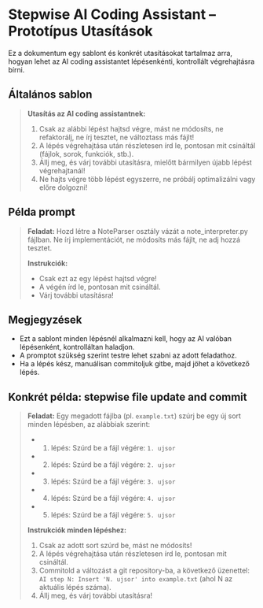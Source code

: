 # Stepwise AI Coding Assistant – Prototípus Utasítások

Ez a dokumentum egy sablont és konkrét utasításokat tartalmaz arra, hogyan lehet az AI coding assistantet lépésenkénti, kontrollált végrehajtásra bírni.

## Általános sablon

> **Utasítás az AI coding assistantnek:**
> 
> 1. Csak az alábbi lépést hajtsd végre, mást ne módosíts, ne refaktorálj, ne írj tesztet, ne változtass más fájlt!
> 2. A lépés végrehajtása után részletesen írd le, pontosan mit csináltál (fájlok, sorok, funkciók, stb.).
> 3. Állj meg, és várj további utasításra, mielőtt bármilyen újabb lépést végrehajtanál!
> 4. Ne hajts végre több lépést egyszerre, ne próbálj optimalizálni vagy előre dolgozni!

## Példa prompt

> **Feladat:** Hozd létre a NoteParser osztály vázát a note_interpreter.py fájlban. Ne írj implementációt, ne módosíts más fájlt, ne adj hozzá tesztet.
> 
> **Instrukciók:**
> - Csak ezt az egy lépést hajtsd végre!
> - A végén írd le, pontosan mit csináltál.
> - Várj további utasításra!

## Megjegyzések
- Ezt a sablont minden lépésnél alkalmazni kell, hogy az AI valóban lépésenként, kontrolláltan haladjon.
- A promptot szükség szerint testre lehet szabni az adott feladathoz.
- Ha a lépés kész, manuálisan commitoljuk gitbe, majd jöhet a következő lépés.

## Konkrét példa: stepwise file update and commit

> **Feladat:**
> Egy megadott fájlba (pl. `example.txt`) szúrj be egy új sort minden lépésben, az alábbiak szerint:
> - 1. lépés: Szúrd be a fájl végére: `1. ujsor`
> - 2. lépés: Szúrd be a fájl végére: `2. ujsor`
> - 3. lépés: Szúrd be a fájl végére: `3. ujsor`
> - 4. lépés: Szúrd be a fájl végére: `4. ujsor`
> - 5. lépés: Szúrd be a fájl végére: `5. ujsor`
>
> **Instrukciók minden lépéshez:**
> 1. Csak az adott sort szúrd be, mást ne módosíts!
> 2. A lépés végrehajtása után részletesen írd le, pontosan mit csináltál.
> 3. Commitold a változást a git repository-ba, a következő üzenettel: `AI step N: Insert 'N. ujsor' into example.txt` (ahol N az aktuális lépés száma).
> 4. Állj meg, és várj további utasításra! 